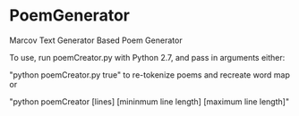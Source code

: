 # PoemGenerator
Marcov Text Generator Based Poem Generator

To use, run poemCreator.py with Python 2.7, and pass in arguments either:

"python poemCreator.py true" to re-tokenize poems and recreate word map or

"python poemCreator [lines] [mininmum line length] [maximum line length]"
